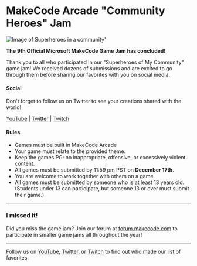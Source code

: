 # MakeCode Arcade "Community Heroes" Jam

![Image of Superheroes in a community'](/static/gamejam/jams/holding/gamejambanner2.png)


**The 9th Official Microsoft MakeCode Game Jam has concluded!**

Thank you to all who participated in our "Superheroes of My Community" game jam! We received dozens of submissions and are excited to go through them before sharing our favorites with you on social media. 



#### Social

Don't forget to follow us on Twitter to see your creations shared with the world!

[YouTube](https://www.youtube.com/microsoftmakecode) | [Twitter](https://twitter.com/msmakecode) | [Twitch](https://www.twitch.tv/msmakecode)
     
 
 #### Rules

- Games must be built in MakeCode Arcade
- Your game must relate to the provided theme.   
- Keep the games PG: no inappropriate, offensive, or excessively violent content.
- All games must be submitted by 11:59 pm PST on **December 17th**.
- You are welcome to work together with others on a game.
- All games must be submitted by someone who is at least 13 years old.   
  (Students under 13 can participate, but someone 13 or over must submit their game.)




---

### I missed it!

Did you miss the game jam?  Join our forum at [forum.makecode.com](https://forum.makecode.com) to participate in smaller game jams all throughout the year!

---


Follow us on [YouTube](https://www.youtube.com/microsoftmakecode), [Twitter](https://twitter.com/msmakecode), or [Twitch](https://www.twitch.tv/msmakecode) to find out who made our list of favorites.
                   

